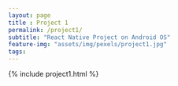 ```yaml
--- 
layout: page
title : Project 1
permalink: /project1/
subtitle: "React Native Project on Android OS" 
feature-img: "assets/img/pexels/project1.jpg"
tags: 
---
```


{% include project1.html %}